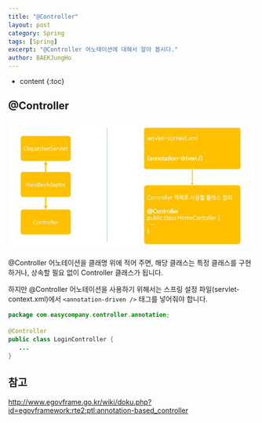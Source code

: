 ```yaml
---
title: "@Controller"
layout: post
category: Spring
tags: [Spring]
excerpt: "@Controller 어노테이션에 대해서 알아 봅시다."
author: BAEKJungHo
---
```


* content
{:toc}

## @Controller

  ![m6](/images/posts/201906/m6.jpg)

  @Controller 어노테이션을 클래명 위에 적어 주면, 해당 클래스는 특정 클래스를 구현하거나, 상속할 필요 없이
  Controller 클래스가 됩니다.

  하지만 @Controller 어노테이션을 사용하기 위해서는 스프링 설정 파일(servlet-context.xml)에서
  `<annotation-driven />` 태그를 넣어줘야 합니다.

  ```java
  package com.easycompany.controller.annotation;

  @Controller
  public class LoginController {
     ...
  }
  ```

## 참고

  http://www.egovframe.go.kr/wiki/doku.php?id=egovframework:rte2:ptl:annotation-based_controller
